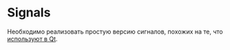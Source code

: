 # Signals

Необходимо реализовать простую версию сигналов, похожих на те, что [используют в Qt](https://doc.qt.io/qt-5/signalsandslots.html).

